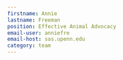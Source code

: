 ```yaml
---
firstname: Annie
lastname: Freeman
position: Effective Animal Advocacy
email-user: anniefre
email-host: sas.upenn.edu
category: team
---
```

